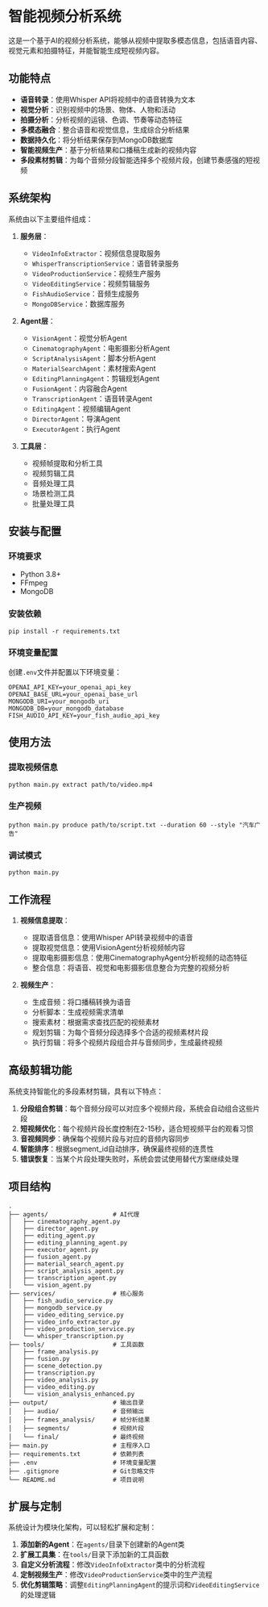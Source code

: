 # 智能视频分析系统

这是一个基于AI的视频分析系统，能够从视频中提取多模态信息，包括语音内容、视觉元素和拍摄特征，并能智能生成短视频内容。

## 功能特点

- **语音转录**：使用Whisper API将视频中的语音转换为文本
- **视觉分析**：识别视频中的场景、物体、人物和活动
- **拍摄分析**：分析视频的运镜、色调、节奏等动态特征
- **多模态融合**：整合语音和视觉信息，生成综合分析结果
- **数据持久化**：将分析结果保存到MongoDB数据库
- **智能视频生产**：基于分析结果和口播稿生成新的视频内容
- **多段素材剪辑**：为每个音频分段智能选择多个视频片段，创建节奏感强的短视频

## 系统架构

系统由以下主要组件组成：

1. **服务层**：
   - `VideoInfoExtractor`：视频信息提取服务
   - `WhisperTranscriptionService`：语音转录服务
   - `VideoProductionService`：视频生产服务
   - `VideoEditingService`：视频剪辑服务
   - `FishAudioService`：音频生成服务
   - `MongoDBService`：数据库服务

2. **Agent层**：
   - `VisionAgent`：视觉分析Agent
   - `CinematographyAgent`：电影摄影分析Agent
   - `ScriptAnalysisAgent`：脚本分析Agent
   - `MaterialSearchAgent`：素材搜索Agent
   - `EditingPlanningAgent`：剪辑规划Agent
   - `FusionAgent`：内容融合Agent
   - `TranscriptionAgent`：语音转录Agent
   - `EditingAgent`：视频编辑Agent
   - `DirectorAgent`：导演Agent
   - `ExecutorAgent`：执行Agent

3. **工具层**：
   - 视频帧提取和分析工具
   - 视频剪辑工具
   - 音频处理工具
   - 场景检测工具
   - 批量处理工具

## 安装与配置

### 环境要求

- Python 3.8+
- FFmpeg
- MongoDB

### 安装依赖 
```
pip install -r requirements.txt
```

### 环境变量配置

创建`.env`文件并配置以下环境变量：
```
OPENAI_API_KEY=your_openai_api_key
OPENAI_BASE_URL=your_openai_base_url
MONGODB_URI=your_mongodb_uri
MONGODB_DB=your_mongodb_database
FISH_AUDIO_API_KEY=your_fish_audio_api_key
```

## 使用方法

### 提取视频信息

```
python main.py extract path/to/video.mp4
```

### 生产视频

```
python main.py produce path/to/script.txt --duration 60 --style "汽车广告"
```

### 调试模式
```
python main.py
```

## 工作流程

1. **视频信息提取**：
   - 提取语音信息：使用Whisper API转录视频中的语音
   - 提取视觉信息：使用VisionAgent分析视频帧内容
   - 提取电影摄影信息：使用CinematographyAgent分析视频的动态特征
   - 整合信息：将语音、视觉和电影摄影信息整合为完整的视频分析

2. **视频生产**：
   - 生成音频：将口播稿转换为语音
   - 分析脚本：生成视频需求清单
   - 搜索素材：根据需求查找匹配的视频素材
   - 规划剪辑：为每个音频分段选择多个合适的视频素材片段
   - 执行剪辑：将多个视频片段组合并与音频同步，生成最终视频

## 高级剪辑功能

系统支持智能化的多段素材剪辑，具有以下特点：

1. **分段组合剪辑**：每个音频分段可以对应多个视频片段，系统会自动组合这些片段
2. **短视频优化**：每个视频片段长度控制在2-15秒，适合短视频平台的观看习惯
3. **音视频同步**：确保每个视频片段与对应的音频内容同步
4. **智能排序**：根据segment_id自动排序，确保最终视频的连贯性
5. **错误恢复**：当某个片段处理失败时，系统会尝试使用替代方案继续处理

## 项目结构
```
.
├── agents/                  # AI代理
│   ├── cinematography_agent.py
│   ├── director_agent.py
│   ├── editing_agent.py
│   ├── editing_planning_agent.py
│   ├── executor_agent.py
│   ├── fusion_agent.py
│   ├── material_search_agent.py
│   ├── script_analysis_agent.py
│   ├── transcription_agent.py
│   └── vision_agent.py
├── services/                # 核心服务
│   ├── fish_audio_service.py
│   ├── mongodb_service.py
│   ├── video_editing_service.py
│   ├── video_info_extractor.py
│   ├── video_production_service.py
│   └── whisper_transcription.py
├── tools/                   # 工具函数
│   ├── frame_analysis.py
│   ├── fusion.py
│   ├── scene_detection.py
│   ├── transcription.py
│   ├── video_analysis.py
│   ├── video_editing.py
│   └── vision_analysis_enhanced.py
├── output/                  # 输出目录
│   ├── audio/               # 音频输出
│   ├── frames_analysis/     # 帧分析结果
│   ├── segments/            # 视频片段
│   └── final/               # 最终视频
├── main.py                  # 主程序入口
├── requirements.txt         # 依赖列表
├── .env                     # 环境变量配置
├── .gitignore               # Git忽略文件
└── README.md                # 项目说明
```

## 扩展与定制

系统设计为模块化架构，可以轻松扩展和定制：

1. **添加新的Agent**：在`agents/`目录下创建新的Agent类
2. **扩展工具集**：在`tools/`目录下添加新的工具函数
3. **自定义分析流程**：修改`VideoInfoExtractor`类中的分析流程
4. **定制视频生产**：修改`VideoProductionService`类中的生产流程
5. **优化剪辑策略**：调整`EditingPlanningAgent`的提示词和`VideoEditingService`的处理逻辑